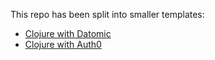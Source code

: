 This repo has been split into smaller templates:

  * [Clojure with Datomic](https://github.com/Mitranim/clojure-datomic-starter)
  * [Clojure with Auth0](https://github.com/Mitranim/clojure-auth0-starter)
